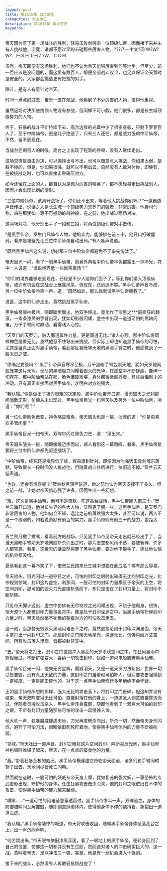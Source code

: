 ```yaml
---
layout: post
title: 第1618章 自讨苦吃
categories: 太古神王
description: 第1618章 自讨苦吃
keywords:
---
```


帝天因为有了第一场战斗的胜利，轻易击败剑魂宗一位顶级仙帝，因而接下来并未有人挑战他，毕竟，谁都不愿过早的去碰那些厉害人物。???八一中文?网  Ｗ?Ｗ?Ｗ?．㈠８㈠１㈠Ｚ?Ｗ．ＣＯＭ

虽然，帝天即便有这场胜利，他们也不认为帝天能够厉害到何等地步，但至少，前一百应该是没问题的，而这里有数百人，即便全部战斗议论，也足以保证帝天暂时是安全的，大家都会挑选更有把握的对手。

除非，是有人有意针对帝天。

时间一点点的过去，帝天一直在观战，他看到了不少厉害的人物，值得他重视。

虽然这场对决那些统领人物没有参战，但同样不可小觑，他们很多，都是长生城顶级势力的人物。

终于，狂暴的战斗不断持续下去，高台边缘的光幕中少了很多身影，只剩下寥寥百人了，至于中阶仙帝，更是几乎绝迹了，只有三人还在，都是战力强的中阶仙帝，不然，留不到现在。

当战台还剩百人的时候，高台之上出现了短暂的停顿，没有人继续走出。

这场交锋是自由对决，可以选择出与不出，也可以随意点人挑战，你如果太弱，是躲不掉的，但是，你如果很强，就可以不用出去，自然没有人敢对付你，即便有，在被挑战之时，也可以直接击败碾压对方。

如今还留在上面的人，都自认为是颇为厉害的精英了，都不愿轻易走出挑战别人，因而才会出现此刻的情形。

“三位中阶仙帝，该离开战场了，你们还不出来，等着他人挑战你们吗？”一道霸道声音传出，说话之人是长生城一个顶级势力天罗门的强者，非常厉害，他身材匀称，站在那犹如一尊不可撼动的战神般，在之前，他出战过两场对决。

这两场对决，他分别出手了一招和三招，将两位顶级仙帝对手击伤。

“是黑手仙帝，罗生门凡仙帝人物，他的实力，能够排在前三十，他开口打破僵局，看来是准备先让三位中阶仙帝自动出局。”有人低声说道。

“既然黑手仙帝这么说，想必那三位中阶仙帝都避免不了率先淘汰了。”

帝天目光一闪，看了一眼黑手仙帝，而另外两名中阶仙帝神色都露出一抹冷光，其中一人说道：“谁说境界低一些就需离场？”

“你们的境界能够走到现在，已经是不少人给你们面子了，等到你们踏入顶级仙帝，或许有机会在这战台上展露风采，但现在，还远远不够。”黑手仙帝声音冷漠，另一位中阶仙帝冷笑一声，道：“既然如此，那么我就请黑手仙帝赐教了。”

说罢，这中阶仙帝走出，竟然挑战黑手仙帝。

黑手仙帝眼神极冷，随即踏步而出，他双手伸出，竟化作了漆黑之***威疯狂的翻滚，一条条漆黑的手臂出现，犹如幻影般闪耀，虚空中出现一道道可怕的黑暗闪电，万千手臂同时舞动，看得诸人心惊。

“天罗门的天罗刀，融入魔道属性力量，更是霸道无比。”诸人心颤，那中阶仙帝同样神色凝重无比，虽然他忍不住站出来挑战，但实际上却也知道黑手仙帝的可怕，尤其是当真正面对黑手仙帝，看到那狂暴笼罩天地的黑暗手臂之时，他感觉到了一股末日之威。

“你确定要战吗？”黑手仙帝声音寒冷至极，万千黑暗手臂包裹天地，犹如天罗地网般笼罩这片天穹，无尽的黑暗魔刀闪耀着毁灭的光华，在虚空中不断肆虐，撕碎一切存在，那中阶仙帝站在那，脸色僵硬难堪，身体都微微颤抖着，有些后悔刚才的冲动，只有真正直接面对黑手仙帝，才明白对方的强大。

“我认输。”像是做出了极为艰难的决定般，那中阶仙帝开口道，漫天毁灭之光刹那间消散无影，仿佛从未出现过，黑手仙帝目光一扫帝天以及另外一位中阶仙帝，冷道：“你们呢？”

另一位仙帝脸色微变，神色略显难看，帝天眉头也是一挑，淡漠的道：“你是否喜欢多管闲事？”

黑手仙帝目光一扫帝天，双眸中闪过黑色刀芒，道：“滚出来。”

帝天眉头皱头一挑，随即缓缓迈步而出，诸人看到这一幕暗叹，看来，黑手仙帝是要将三位中阶仙帝都先驱逐战场了。

“中阶仙帝，终究还是境界低了些，容易遭到针对，即便因为他强势击败剑魂宗萧默，导致很长一段时间没人挑战他，但随着战斗往后进行，依旧逃不掉。”贺兰云天低声道。

“也许，还会有惊喜呢？”贺兰秋月轻声说道，她之前也认为帝天支撑不了多久，但之前一战，让她对帝天信心强了许多，因而生出一些幻想。

“难，这次是黑手仙帝，他可不是萧默，在这高台战场，黑手仙帝能入前三十。”贺兰云海开口道，他对长生界的各大人物，显然更了解一些，这黑手仙帝，是天罗门非常厉害的人物，他如何会不知，远比之前的萧默强大太多，甚至可以说，两人不是一个级别的，如若说萧默有前百的实力，黑手仙帝则有前三十的战力，差距太大。

贺兰秋月撇了撇嘴，看着前方的战场，只见黑手仙帝见帝天走出就已经出手了，当漫天黑暗手臂如天罗地网般斩杀而出之时，那片虚空都风雨不透，要被斩碎，许多人都窒息，看来，这帝天的话显然得罪了黑手仙帝，要对他下狠手了，连让他认输的机会都没给。

夏侯看到这一幕冷笑了下，借贺兰氏跑来长生城中想要在此成名？哪有那么容易。

帝天抬头，目光闪过一道夺目之光，可怕的封印之眼射出璀璨无比的封印之光，化作规则领域，封印这片虚空，刹那间，一股可怕的封印力量横亘于帝天的上空，将空间封印，那可怕的毁灭刀光直接斩落而下，却只是击在了封印力量上，将封印不断斩碎。

只见帝天脚步迈出，虚空中仿佛有无尽符纹之光闪耀出现，环绕于他周身，很快，帝天整个人都被封印力量包裹其中，像是处于封印深渊之中，当黑手仙帝斩碎封印力量之时，帝天竟然毫不犹豫的朝着对方的可怕攻击走去。

这一刻，当那些无穷毁灭黑暗闪电击下之时，竟然直接沦陷于封印深渊里面，帝天手掌打出一闪封印之门，那扇封印之门聚天地星光，深邃无比，仿佛内藏万丈空间，所有攻击落入里面，皆都被封禁其中。

“去。”帝天将之打出，封印之门直接冲入暴乱的天罗杀伐空间之中，在狂风暴雨中穿梭而过，不断扩张变大，吞纳一切攻击封印，犹如一道闪电般直奔黑手仙帝。

黑手仙帝目光一闪，他聚无穷星辉，魔威滔天，又是一道天罗刀法斩出，世界一切尽皆要毁，没有真正无敌的力量，这封印之门虽看似可怕吓人，但只要攻击强横到一定程度，一定是能击碎他的，对于这一点黑手仙帝修行多年他绝不会怀疑。

正如黑手仙帝所想的那样，强大无比的攻击落下，将封印之门击碎，但这却并没有结束，帝天双眸变得无比可怕，直接射落在他的身上，一道道圣人剑意直接穿透而过，伴随着灵魂攻击杀入，黑手仙帝浑身震颤，随即他看到了一双巨大可怕的封印之眼，不断有封印力量随那些可怕的攻击一起侵蚀入体。

他大吼一声，狂暴魔威肆虐天地，刀光再度劈杀而出，斩杀一切，然而帝天身形闪烁，避开了可怕刀法，眼睛依旧死死盯着他，使得黑手仙帝体内的力量不断被削弱。

“领域。”帝天吐出一道声音，封印之眼将这片空间封印，隔断星辰光辉，黑手仙帝神色顿时难堪了起来，帝天，在一点点的蚕食他的力量。

“轰。”带着狂暴至极的威压，黑手仙帝横穿虚空降临帝天面前，诸多幻影手臂同时斩了出去，天地间尽皆死亡闪电。

然而就在这时，一股可怕的妖威从帝天身上爆，犹如复苏的强大妖，一尊恐怖的玄武虚影出现，守护他的身体，任由狂暴攻击击杀而来，他的封印之眼依旧在不停的攻击，使得黑手仙帝的能力越来越弱。

“噗呲……”一道可怕的闪电圣意穿透而过，黑手仙帝惨叫一声，双眸流血，身体的防御被瞬间瓦解摧毁，随即剑意肆虐体内，使得他身体不停的颤抖着，撕裂出一道道血迹。

“我认输。”黑手仙帝凄惨的喊道，帝天将攻击收回，随即黑手仙帝身体坠落高台之上，出一声沉闷声响。

“何苦跳出来。”帝天眼神依旧漆黑深邃，看了一眼地上的黑手仙帝，便转身回到了自己的位置，仿佛这一切都并没有生过般，然而这对诸人的冲击确实巨大的，这一战，意味着帝天，足以冲击三十强，甚至，他是有一丝机会进入十强的。

接下来的战斗，必然没有人再敢轻易挑战他了！
